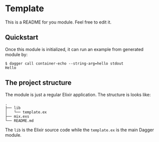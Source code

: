 # Template

This is a README for you module. Feel free to edit it.

## Quickstart

Once this module is initialized, it can run an example from generated module by:

```
$ dagger call container-echo --string-arg=hello stdout
Hello
```

## The project structure

The module is just a regular Elixir application. The structure is looks like:

```
.
├── lib
│   └── template.ex
├── mix.exs
└── README.md
```

The `lib` is the Elixir source code while the `template.ex` is the main Dagger module.
